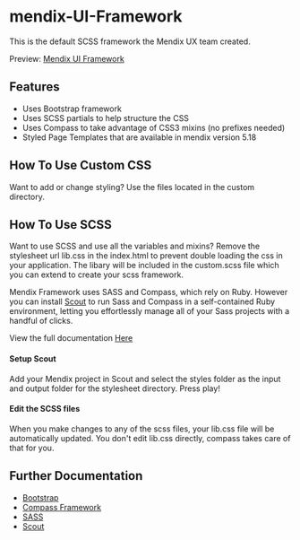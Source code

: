 mendix-UI-Framework
========================

This is the default SCSS framework the Mendix UX team created.

Preview: [Mendix UI Framework](https://ux.mendix.com/)

## Features

 * Uses Bootstrap framework
 * Uses SCSS partials to help structure the CSS
 * Uses Compass to take advantage of CSS3 mixins (no prefixes needed)
 * Styled Page Templates that are available in mendix version 5.18

## How To Use Custom CSS

Want to add or change styling? Use the files located in the custom directory.

## How To Use SCSS

Want to use SCSS and use all the variables and mixins? Remove the stylesheet url lib.css in the index.html to prevent double loading the css in your application. The libary will be included in the custom.scss file which you can extend to create your scss framework.

Mendix Framework uses SASS and Compass, which rely on Ruby. However you can install [Scout](http://mhs.github.io/scout-app/) to run Sass and Compass in a self-contained Ruby environment, letting you effortlessly manage all of your Sass projects with a handful of clicks. 

View the full documentation [Here](https://ux.mendix.com/index.html?profile=desktop#!/MyFirstModule/How_to_customize)

#### Setup Scout

Add your Mendix project in Scout and select the styles folder as the input and output folder for the stylesheet directory. Press play!

#### Edit the SCSS files

When you make changes to any of the scss files, your lib.css file will be automatically updated. You don't edit lib.css directly, compass takes care of that for you.

## Further Documentation

 * [Bootstrap](http://getbootstrap.com)
 * [Compass Framework](http://compass-style.org/)
 * [SASS](http://sass-lang.com/)
 * [Scout](http://mhs.github.io/scout-app/)